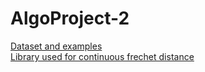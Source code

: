 # AlgoProject-2
[Dataset and examples](https://www.dropbox.com/sh/00qyezhf7pc1wl1/AAD8ZtqMf-v43h5CYXDx-dIga?dl=0)  
[Library used for continuous frechet distance](https://github.com/derohde/Fred)